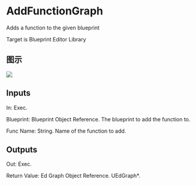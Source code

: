 # AddFunctionGraph

Adds a function to the given blueprint

Target is Blueprint Editor Library

## 图示

![]($-20221218-18113775.png)

## Inputs

In: Exec.

Blueprint: Blueprint Object Reference. The blueprint to add the function to.

Func Name: String. Name of the function to add.  

## Outputs

Out: Exec.

Return Value: Ed Graph Object Reference. UEdGraph*.

